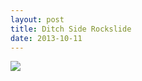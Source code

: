 ```yaml
---
layout: post
title: Ditch Side Rockslide
date: 2013-10-11
---
```

![](https://infinit.io/link/vokoiva/36SGTef.jpg)